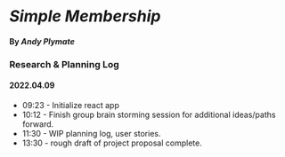 # _Simple Membership_

#### By **_Andy Plymate_**

### Research & Planning Log
#### 2022.04.09
* 09:23 - Initialize react app
* 10:12 - Finish group brain storming session for additional ideas/paths forward.
* 11:30 - WIP planning log, user stories.
* 13:30 - rough draft of project proposal complete.